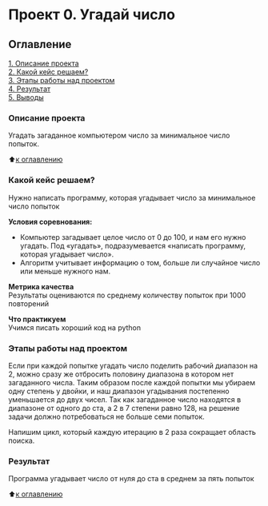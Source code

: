 # Проект 0. Угадай число

## Оглавление  
[1. Описание проекта](https://github.com/ClodEndy/data_science/tree/main/Project_0/README.md#Описание-проекта)  
[2. Какой кейс решаем?](https://github.com/ClodEndy/data_science/tree/main/Project_0/README.md#Какой-кейс-решаем)  
[3. Этапы работы над проектом](https://github.com/ClodEndy/data_science/tree/main/Project_0/README.md#Этапы-работы-над-проектом)  
[4. Результат](https://github.com/ClodEndy/data_science/tree/main/Project_0/README.md#Результат)    
[5. Выводы](https://github.com/ClodEndy/data_science/tree/main/Project_0/README.md#Выводы) 

### Описание проекта    
Угадать загаданное компьютером число за минимальное число попыток.

:arrow_up:[к оглавлению](https://github.com/ClodEndy/data_science/tree/main/Project_0/README.md#Оглавление)


### Какой кейс решаем?    
Нужно написать программу, которая угадывает число за минимальное число попыток

**Условия соревнования:**  
- Компьютер загадывает целое число от 0 до 100, и нам его нужно угадать. Под «угадать», подразумевается «написать программу, которая угадывает число».
- Алгоритм учитывает информацию о том, больше ли случайное число или меньше нужного нам.

**Метрика качества**     
Результаты оцениваются по среднему количеству попыток при 1000 повторений

**Что практикуем**     
Учимся писать хороший код на python

### Этапы работы над проектом
Если при каждой попытке угадать число поделить рабочий диапазон на 2, можно сразу же отбросить половину диапазона в котором нет загаданного числа. Таким образом после каждой попытки мы убираем одну степень у двойки, и наш диапазон угадывания постепенно уменьшается до двух чисел. Так как загаданное число находятся в диапазоне от одного до ста, а 2 в 7 степени равно 128, на решение задачи должно потребоваться не больше семи попыток.

Напишим цикл, который каждую итерацию в 2 раза сокращает область поиска. 

### Результат
Программа угадывает число от нуля до ста в среднем за пять попыток
  
:arrow_up:[к оглавлению](https://github.com/ClodEndy/data_science/tree/main/Project_0/README.md#Оглавление)
